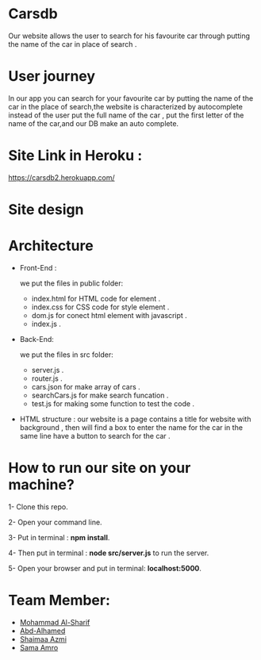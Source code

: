 # Carsdb
Our website allows the  user to search  for his favourite car through putting the name of the car in place of search  .
# User journey 
In our app you can  search for your favourite car by putting the name of the car in the place of search,the website is characterized by autocomplete instead of the user put the full name of the car , put the first letter of the name of the car,and our DB make an auto complete.
# Site Link in Heroku :
https://carsdb2.herokuapp.com/
# Site design 

# Architecture 
- Front-End :

  we put the files in public folder:
  - index.html for HTML code for element .
  - index.css for CSS code for style element .
  - dom.js for conect html element with javascript .
  - index.js .
  
- Back-End:

  we put the files in src folder:
  - server.js .
  - router.js .
  - cars.json  for make  array of cars .
  - searchCars.js for make  search funcation .
  - test.js for making some function to test the code .


- HTML structure :
our website is a  page contains a title for website with background , then will find a box to enter the name for the car in the same line have a button to search for the car .

 # How to run our site on your machine?

1- Clone this repo.

2- Open your command line.

3- Put in terminal : **npm install**.

4- Then put in terminal : **node src/server.js** to run the server. 

5- Open your browser and put in terminal: **localhost:5000**.


# Team Member:
- [Mohammad Al-Sharif](https://github.com/mhmdtshref)
- [Abd-Alhamed ](https://github.com/abozanona)
- [Shaimaa Azmi](https://github.com/shaima96)
- [Sama Amro](https://github.com/samaamro20)



